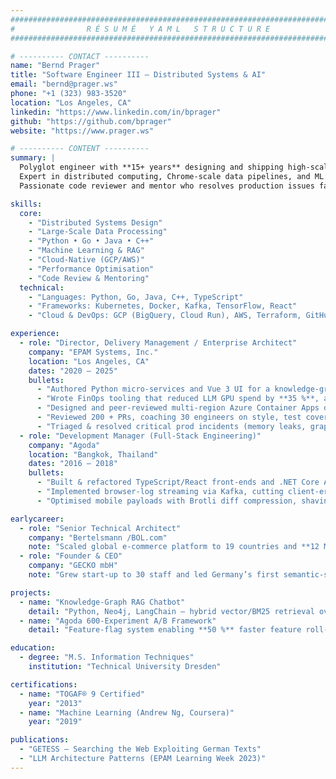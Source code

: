 ```yaml
---
###############################################################################
#                R É S U M É   Y A M L   S T R U C T U R E                    #
###############################################################################

# ---------- CONTACT ----------
name: "Bernd Prager"
title: "Software Engineer III – Distributed Systems & AI"
email: "bernd@prager.ws"
phone: "+1 (323) 983-3520"
location: "Los Angeles, CA"
linkedin: "https://www.linkedin.com/in/bprager"
github: "https://github.com/bprager"
website: "https://www.prager.ws"

# ---------- CONTENT ----------
summary: |
  Polyglot engineer with **15+ years** designing and shipping high-scale web and AI systems for travel, finance, and cloud leaders.
  Expert in distributed computing, Chrome-scale data pipelines, and ML inference, with a track record of cutting infra cost by **35 %** and boosting P95 latency by 400 ms.
  Passionate code reviewer and mentor who resolves production issues fast and drives engineering excellence.

skills:
  core:
    - "Distributed Systems Design"
    - "Large-Scale Data Processing"
    - "Python • Go • Java • C++"
    - "Machine Learning & RAG"
    - "Cloud-Native (GCP/AWS)"
    - "Performance Optimisation"
    - "Code Review & Mentoring"
  technical:
    - "Languages: Python, Go, Java, C++, TypeScript"
    - "Frameworks: Kubernetes, Docker, Kafka, TensorFlow, React"
    - "Cloud & DevOps: GCP (BigQuery, Cloud Run), AWS, Terraform, GitHub Actions"

experience:
  - role: "Director, Delivery Management / Enterprise Architect"
    company: "EPAM Systems, Inc."
    location: "Los Angeles, CA"
    dates: "2020 – 2025"
    bullets:
      - "Authored Python micro-services and Vue 3 UI for a knowledge-graph RAG demo answering **92 %** of insurance FAQs in < 2 s (p95)."
      - "Wrote FinOps tooling that reduced LLM GPU spend by **35 %**, adopted across 15 internal and client projects."
      - "Designed and peer-reviewed multi-region Azure Container Apps deployment achieving **99.99 %** availability."
      - "Reviewed 200 + PRs, coaching 30 engineers on style, test coverage, and performance profiling."
      - "Triaged & resolved critical prod incidents (memory leaks, graph query spikes) restoring SLAs within 30 min."
  - role: "Development Manager (Full-Stack Engineering)"
    company: "Agoda"
    location: "Bangkok, Thailand"
    dates: "2016 – 2018"
    bullets:
      - "Built & refactored TypeScript/React front-ends and .NET Core APIs serving millions of travellers; A/B tests lifted booking conversion **5 %**."
      - "Implemented browser-log streaming via Kafka, cutting client-error triage from days to minutes."
      - "Optimised mobile payloads with Brotli diff compression, shaving **400 ms** from P75 page load on 3G."

earlycareer:
  - role: "Senior Technical Architect"
    company: "Bertelsmann /BOL.com"
    note: "Scaled global e-commerce platform to 19 countries and **12 M** monthly visitors."
  - role: "Founder & CEO"
    company: "GECKO mbH"
    note: "Grew start-up to 30 staff and led Germany’s first semantic-search R & D project."

projects:
  - name: "Knowledge-Graph RAG Chatbot"
    detail: "Python, Neo4j, LangChain – hybrid vector/BM25 retrieval over 15 M-page corpus with < 2 s latency."
  - name: "Agoda 600-Experiment A/B Framework"
    detail: "Feature-flag system enabling **50 %** faster feature roll-outs across global travel site."

education:
  - degree: "M.S. Information Techniques"
    institution: "Technical University Dresden"

certifications:
  - name: "TOGAF® 9 Certified"
    year: "2013"
  - name: "Machine Learning (Andrew Ng, Coursera)"
    year: "2019"

publications:
  - "GETESS — Searching the Web Exploiting German Texts"
  - "LLM Architecture Patterns (EPAM Learning Week 2023)"
---
```


